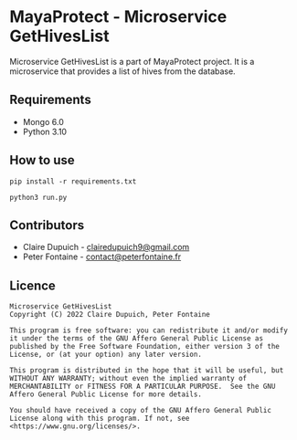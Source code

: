 # MayaProtect - Microservice GetHivesList

Microservice GetHivesList is a part of MayaProtect project. It is a microservice that provides a list of hives from the database.

## Requirements

- Mongo 6.0
- Python 3.10

## How to use

`pip install -r requirements.txt`

`python3 run.py`

## Contributors

- Claire Dupuich - clairedupuich9@gmail.com
- Peter Fontaine - contact@peterfontaine.fr

## Licence

```plaintext
Microservice GetHivesList
Copyright (C) 2022 Claire Dupuich, Peter Fontaine

This program is free software: you can redistribute it and/or modify it under the terms of the GNU Affero General Public License as published by the Free Software Foundation, either version 3 of the License, or (at your option) any later version.

This program is distributed in the hope that it will be useful, but WITHOUT ANY WARRANTY; without even the implied warranty of MERCHANTABILITY or FITNESS FOR A PARTICULAR PURPOSE.  See the GNU Affero General Public License for more details.

You should have received a copy of the GNU Affero General Public License along with this program. If not, see <https://www.gnu.org/licenses/>.
```
